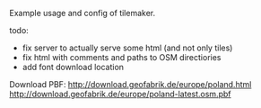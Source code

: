 Example usage and config of tilemaker.

todo:
- fix server to actually serve some html (and not only tiles)
- fix html with comments and paths to OSM directiories
- add font download location

Download PBF:
http://download.geofabrik.de/europe/poland.html
http://download.geofabrik.de/europe/poland-latest.osm.pbf